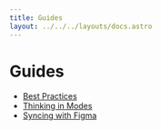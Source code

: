 ```yaml
---
title: Guides
layout: ../../../layouts/docs.astro
---
```


# Guides

- [Best Practices](/docs/guides/best-practices/)
- [Thinking in Modes](/docs/guides/modes)
- [Syncing with Figma](/docs/figma)
